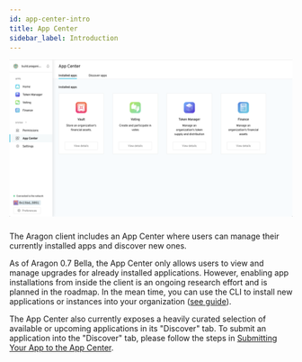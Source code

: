 ```yaml
---
id: app-center-intro
title: App Center
sidebar_label: Introduction
---
```


![](/docs/assets/app-center.png)

#####

The Aragon client includes an App Center where users can manage their currently installed apps and discover new ones.

As of Aragon 0.7 Bella, the App Center only allows users to view and manage upgrades for already installed applications. However, enabling app installations from inside the client is an ongoing research effort and is planned in the roadmap. In the mean time, you can use the CLI to install new applications or instances into your organization ([see guide](/docs/guides-custom-deploy)).

The App Center also currently exposes a heavily curated selection of available or upcoming applications in its "Discover" tab. To submit an application into the "Discover" tab, please follow the steps in [Submitting Your App to the App Center](/docs/app-center-submission).
